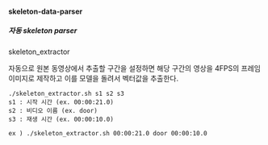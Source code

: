#### skeleton-data-parser



##### 자동 skeleton parser

skeleton_extractor

자동으로 원본 동영상에서 추출할 구간을 설정하면 해당 구간의 영상을 4FPS의 프레임 이미지로 제작하고 
이를 모델을 돌려서 벡터값을 추출한다. 

```
./skeleton_extractor.sh s1 s2 s3
s1 : 시작 시간 (ex. 00:00:21.0)
s2 : 비디오 이름 (ex. door)
s3 : 재생 시간 (ex. 00:00:10.0)

ex ) ./skeleton_extractor.sh 00:00:21.0 door 00:00:10.0
```
